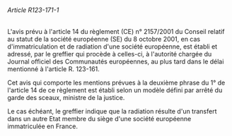 ###### Article R123-171-1

L'avis prévu à l'article 14 du règlement (CE) n° 2157/2001 du Conseil relatif au statut de la société européenne (SE) du 8 octobre 2001, en cas d'immatriculation et de radiation d'une société européenne, est établi et adressé, par le greffier qui procède à celles-ci, à l'autorité chargée du Journal officiel des Communautés européennes, au plus tard dans le délai mentionné à l'article R. 123-161.

Cet avis qui comporte les mentions prévues à la deuxième phrase du 1° de l'article 14 de ce règlement est établi selon un modèle défini par arrêté du garde des sceaux, ministre de la justice.

Le cas échéant, le greffier indique que la radiation résulte d'un transfert dans un autre Etat membre du siège d'une société européenne immatriculée en France.

